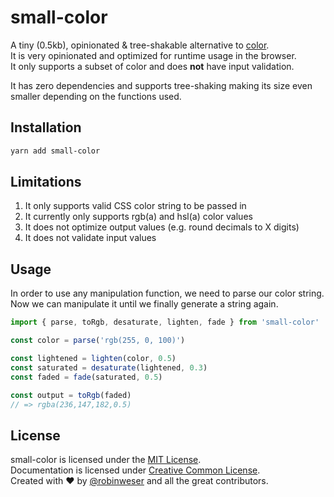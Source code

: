 # small-color

A tiny (0.5kb), opinionated & tree-shakable alternative to [color](https://github.com/Qix-/color).<br>
It is very opinionated and optimized for runtime usage in the browser.<br>
It only supports a subset of color and does **not** have input validation.

It has zero dependencies and supports tree-shaking making its size even smaller depending on the functions used.

## Installation

```sh
yarn add small-color
```

## Limitations

1. It only supports valid CSS color string to be passed in
2. It currently only supports rgb(a) and hsl(a) color values
3. It does not optimize output values (e.g. round decimals to X digits)
4. It does not validate input values

## Usage

In order to use any manipulation function, we need to parse our color string.<br />
Now we can manipulate it until we finally generate a string again.

```javascript
import { parse, toRgb, desaturate, lighten, fade } from 'small-color'

const color = parse('rgb(255, 0, 100)')

const lightened = lighten(color, 0.5)
const saturated = desaturate(lightened, 0.3)
const faded = fade(saturated, 0.5)

const output = toRgb(faded)
// => rgba(236,147,182,0.5)
```

## License

small-color is licensed under the [MIT License](http://opensource.org/licenses/MIT).<br>
Documentation is licensed under [Creative Common License](http://creativecommons.org/licenses/by/4.0/).<br>
Created with ♥ by [@robinweser](http://weser.io) and all the great contributors.
